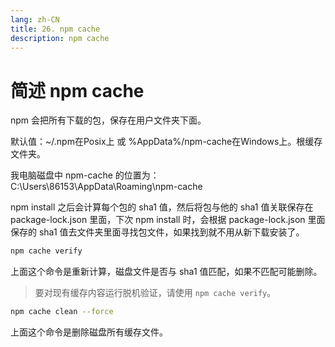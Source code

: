 ```yaml
---
lang: zh-CN
title: 26. npm cache
description: npm cache
---
```


# 简述 npm cache

npm 会把所有下载的包，保存在用户文件夹下面。

默认值：~/.npm在Posix上 或 %AppData%/npm-cache在Windows上。根缓存文件夹。

我电脑磁盘中 npm-cache 的位置为：C:\Users\86153\AppData\Roaming\npm-cache

npm install 之后会计算每个包的 sha1 值，然后将包与他的 sha1 值关联保存在 package-lock.json 里面，下次 npm install 时，会根据 package-lock.json 里面保存的 sha1 值去文件夹里面寻找包文件，如果找到就不用从新下载安装了。

```sh
npm cache verify
```

上面这个命令是重新计算，磁盘文件是否与 sha1 值匹配，如果不匹配可能删除。

> 要对现有缓存内容运行脱机验证，请使用 `npm cache verify`。

```sh
npm cache clean --force
```

上面这个命令是删除磁盘所有缓存文件。
